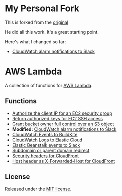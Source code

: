 # My Personal Fork
This is forked from the [original](https://github.com/blueimp/aws-lambda)

He did all this work.  It's a great starting point.

Here's what I changed so far:
* [CloudWatch alarm notifications to Slack](cloudwatch-alarm-to-slack)

# AWS Lambda
A collection of functions for [AWS Lambda](https://aws.amazon.com/lambda/).

## Functions
* [Authorize the client IP for an EC2 security group](authorize-ip)
* [Return authorized keys for EC2 SSH access](ssh-authorized-keys)
* [Grant bucket owner full control over an S3 object](bucket-owner-full-control)
* __Modified:__ [CloudWatch alarm notifications to Slack](cloudwatch-alarm-to-slack)
* [CloudWatch Events to BuildKite](cloudwatch-events-to-buildkite)
* [CloudWatch Logs to Elastic Cloud](cloudwatch-logs-to-elastic-cloud)
* [Elastic Beanstalk events to Slack](elastic-beanstalk-events-to-slack)
* [Subdomain or parent domain redirect](subdomain-redirect)
* [Security headers for CloudFront](cloudfront-security-headers)
* [Host header as X-Forwarded-Host for CloudFront](cloudfront-forwarded-host)

## License
Released under the [MIT license](https://opensource.org/licenses/MIT).
